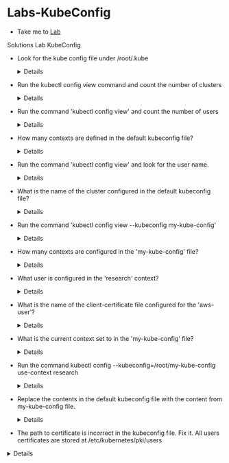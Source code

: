 # Labs-KubeConfig
  - Take me to [Lab](https://kodekloud.com/courses/certified-kubernetes-security-specialist-cks/lectures/31704340 )

Solutions Lab KubeConfig


- Look for the kube config file under /root/.kube

  <details>
  ```
  $ ls -l /root/.kube
  ```
  </details>

- Run the kubectl config view command and count the number of clusters

  <details>
  ```
  $ kubectl config view
  ```
  </details>

- Run the command 'kubectl config view' and count the number of users

  <details>
  ```
  $ kubectl config view
  ```
  </details>

- How many contexts are defined in the default kubeconfig file?

  <details>
  ```
  $ kubectl config view
  ```
  </details>

- Run the command 'kubectl config view' and look for the user name.

  <details>
  ```
  $ kubectl config view
  ```
  </details>

- What is the name of the cluster configured in the default kubeconfig file?

  <details>
  ```
  $ kubectl config view
  ```
  </details>

- Run the command 'kubectl config view --kubeconfig my-kube-config'

  <details>
  ```
  $ kubectl config view --kubeconfig my-kube-config
  ```
  </details>

- How many contexts are configured in the 'my-kube-config' file?

  <details>
  ```
  $ kubectl config view --kubeconfig my-kube-config
  ```
  </details>

- What user is configured in the 'research' context?

  <details>
  ```
  $ kubectl config view --kubeconfig my-kube-config
  ```
  </details>

- What is the name of the client-certificate file configured for the 'aws-user'?

  <details>
  ```
  $ kubectl config view --kubeconfig my-kube-config
  ```
  </details>

- What is the current context set to in the 'my-kube-config' file?

  <details>
  ```
  $ kubectl config view --kubeconfig my-kube-config
  ```
  </details>

- Run the command kubectl config --kubeconfig=/root/my-kube-config use-context research

  <details>
  ```
  $ kubectl config --kubeconfig=/root/my-kube-config use-context research
  ```
  </details>

- Replace the contents in the default kubeconfig file with the content from my-kube-config file.

  <details>
  ```
  $ mv .kube/config .kube/config.bak
  $ cp /root/my-kube-config .kube/config
  ```
  </details>

- The path to certificate is incorrect in the kubeconfig file. Fix it. All users certificates are stored at /etc/kubernetes/pki/users

 <details>
  $ kubectl get pods

  master $ ls

  dev-user.crt  dev-user.csr  dev-user.key

  master $ vi /root/.kube/config

  master $ grep dev-user.crt /root/.kube/config

    client-certificate: /etc/kubernetes/pki/users/dev-user/dev-user.crt

  master $ pwd
  
  /etc/kubernetes/pki/users/dev-user

  master $ kubectl get pods

  No resources found in default namespace.
 </details>
